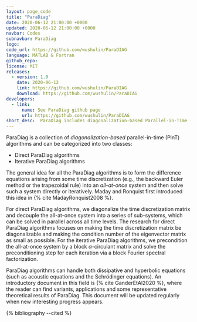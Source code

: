 ```yaml
---
layout: page_code
title: "ParaDiag"
date: 2020-06-12 21:00:00 +0000
updated: 2020-06-12 21:00:00 +0000
navbar: Codes
subnavbar: ParaDiag
logo: 
code_url: https://github.com/wushulin/ParaDIAG
language: MATLAB & Fortran
github_repo: 
license: MIT
releases:
  - version: 1.0
    date: 2020-06-12
    link: https://github.com/wushulin/ParaDIAG
    download: https://github.com/wushulin/ParaDIAG
developers: 
  - link:
      name: See ParaDiag github page
      url: https://github.com/wushulin/ParaDIAG
short_desc:  ParaDiag includes diagonalization-based Parallel-in-Time (PinT) algorithms, which can handle both both dissipative and hyperbolic equations.
---
```

ParaDiag is a collection of *diagonalization-based* parallel-in-time (PinT) algorithms and can be categorized into two classes: 

* Direct ParaDiag algorithms
* Iterative ParaDiag algorithms

The general idea for all the ParaDiag algorithms is to form the difference equations arising from some time discretization (e.g., the backward Euler method or the trapezoidal rule) into an *all-at-once* system and then solve such a system  directly or iteratively. Maday and Ronquist first introduced this idea in {% cite MadayRonquist2008 %}.

For direct ParaDiag algorithms, we diagonalize  the time discretization matrix and decouple the all-at-once system into a series of sub-systems, which can be solved in parallel across all time levels. The research for direct ParaDiag algorithms focuses on making the time discretization matrix be diagonalizable and making  the condition number of the eigenvector matrix as small as possible. For the iterative ParaDiag algorithms, we precondition the all-at-once system by a block $\alpha$-circulant matrix and solve the preconditioning step for each iteration via a  block  Fourier spectral factorization.    
 
ParaDiag algorithms can handle both dissipative and hyperbolic equations (such as acoustic equations  and the Schrödinger equations).  An introductory  document in this field is {% cite GanderEtAl2020 %}, where the reader can find   variants,   applications and some representative theoretical results of ParaDiag. This document will be updated regularly when new interesting progress appears.  

{% bibliography --cited %}
